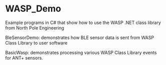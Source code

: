 # WASP_Demo
Example programs in C# that show how to use the WASP .NET class library from North Pole Engineering


BleSensorDemo: demonstrates how BLE sensor data is sent from WASP Class Library to user software

BasicWasp: demonstrates processing various WASP Class Library events for ANT+ sensors.
